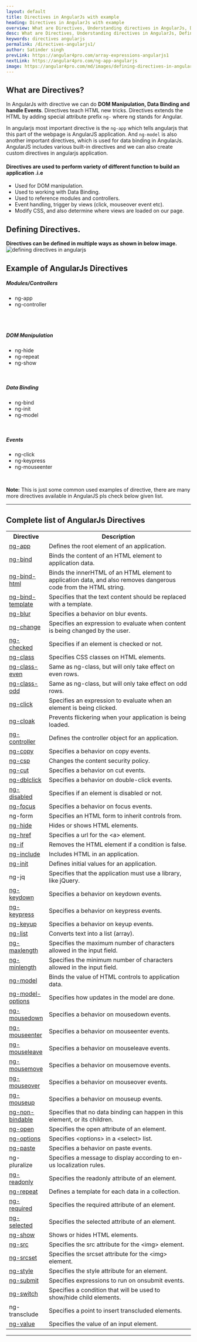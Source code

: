 ```yaml
---
layout: default
title: Directives in AngularJs with example
heading: Directives in AngularJs with example
overview: What are Directives, Understanding directives in AngularJs, Defining Directives, Complete list of directives used in AngularJs, Examples of AngularJs Directives.
desc: What are Directives, Understanding directives in AngularJs, Defining Directives, Complete list of directives used in AngularJs, Examples of AngularJs Directives.
keywords: directives angularjs
permalink: /directives-angularjs1/
author: Satinder singh
prevLink: https://angular4pro.com/array-expressions-angularjs1
nextLink: https://angular4pro.com/ng-app-angularjs
image: https://angular4pro.com/md/images/defining-directives-in-angularjs.jpg
---
```

## <i class="fa fa-angle-double-right color"></i> What are Directives?

In AngularJs with directive we can do **DOM Manipulation, Data Binding and handle Events**. Directives teach HTML new tricks. Directives extends the HTML by adding special attribute prefix `ng-` where ng stands for Angular.

In angularjs most important directive is the `ng-app` which tells angularjs that this part of the webpage is AngularJS application. And `ng-model` is also another important directives, which is used for data binding in AngularJs. AngularJS includes various built-in directives and we can also create custom directives in angularjs application.

#### Directives are used to perform variety of different function to build an application .i.e
* Used for DOM manipulation.
* Used to working with Data Binding.
* Used to reference modules and controllers.
* Event handling, trigger by views (click, mouseover event etc).
* Modify CSS, and also determine where views are loaded on our page.

## <i class="fa fa-angle-double-right color"></i> Defining Directives.

**Directives can be defined in multiple ways as shown in below image.**
<img class="alignImg" src="https://angular4pro.com/md/images/defining-directives-in-angularjs.jpg" alt="defining directives in angularjs">

## <i class="fa fa-angle-double-right color"></i> Example of AngularJs Directives
<div class="row">
<div class="col-md-4">
<div class="box-shadow-outer">
<div class="box-shadow-block box-shadow-1 text-center">
<h5>Modules/Controllers</h5>
<ul>
<li> ng-app </li>
<li> ng-controller </li>
<li style="    list-style: none;">&nbsp; </li>
</ul>
</div>
</div>
<br>
</div>
<div class="col-md-4">
<div class="box-shadow-outer">
<div class="box-shadow-block box-shadow-1 text-center">
<h5>DOM Manipulation</h5>
<ul>
<li> ng-hide </li>
<li> ng-repeat </li>
<li> ng-show </li>
</ul>
</div>
</div>
<br>
</div>
<div class="col-md-3">
<div class="box-shadow-outer">
<div class="box-shadow-block box-shadow-1 text-center">
<h5>Data Binding</h5>
<ul>
<li> ng-bind </li>
<li> ng-init </li>
<li> ng-model </li>
</ul>
</div>
</div>
<br>
</div>
<div class="col-md-3">
<div class="box-shadow-outer">
<div class="box-shadow-block box-shadow-1 text-center">
<h5>Events</h5>
<ul>
<li> ng-click </li>
<li> ng-keypress </li>
<li> ng-mouseenter</li>
</ul>
</div>
</div>
<br>
</div>
</div>


**Note:** This is just some common used examples of directive, there are many more directives available in AngularJS pls check below given list.

---

## <i class="fa fa-angle-double-right color"></i> Complete list of AngularJs Directives
<table class="table table-striped">
<tbody><tr>
<th style="width:20%">Directive</th>
<th>Description</th>
</tr>
<tr>
<td><a href="#">ng-app</a></td>
<td>Defines the root element of an application.</td>
</tr>
<tr>
<td><a href="#">ng-bind</a></td>
<td>Binds the content of an HTML element to application data.</td>
</tr>
<tr>
<td><a href="#">ng-bind-html</a></td>
<td>Binds the innerHTML of an HTML element to application data, and also removes dangerous code from the HTML string.</td>
</tr>
<tr>
<td><a href="#">ng-bind-template</a></td>
<td>Specifies that the text content should be replaced with a template.</td>
</tr>
<tr>
<td><a href="#">ng-blur</a></td>
<td>Specifies a behavior on blur events.</td>
</tr>
<tr>
<td><a href="#">ng-change</a></td>
<td>Specifies an expression to evaluate when content is being changed by the user.</td>
</tr>
<tr>
<td><a href="#">ng-checked</a></td>
<td>Specifies if an element is checked or not.</td>
</tr>
<tr>
<td><a href="#">ng-class</a></td>
<td>Specifies CSS classes on HTML elements.</td>
</tr>
<tr>
<td><a href="#">ng-class-even</a></td>
<td>Same as ng-class, but will only take effect on even rows.</td>
</tr>
<tr>
<td><a href="#">ng-class-odd</a></td>
<td>Same as ng-class, but will only take effect on odd rows.</td>
</tr>
<tr>
<td><a href="#">ng-click</a></td>
<td>Specifies an expression to evaluate when an element is being clicked.</td>
</tr>
<tr>
<td><a href="#">ng-cloak</a></td>
<td>Prevents flickering when your application is being loaded.</td>
</tr>
<tr>
<td><a href="#">ng-controller</a></td>
<td>Defines the controller object for an application.</td>
</tr>
<tr>
<td><a href="#">ng-copy</a></td>
<td>Specifies a behavior on copy events.</td>
</tr>
<tr>
<td><a href="#">ng-csp</a></td>
<td>Changes the content security policy.</td>
</tr>
<tr>
<td><a href="#">ng-cut</a></td>
<td>Specifies a behavior on cut events.</td>
</tr>
<tr>
<td><a href="#">ng-dblclick</a></td>
<td>Specifies a behavior on double-click events.</td>
</tr>
<tr>
<td><a href="#">ng-disabled</a></td>
<td>Specifies if an element is disabled or not.</td>
</tr>
<tr>
<td><a href="#">ng-focus</a></td>
<td>Specifies a behavior on focus events.</td>
</tr>
<tr>
<td>ng-form</td>
<td>Specifies an HTML form to inherit controls from.</td>
</tr>
<tr>
<td><a href="#">ng-hide</a></td>
<td>Hides or shows HTML elements.</td>
</tr>
<tr>
<td><a href="#">ng-href</a></td>
<td>Specifies a url for the &lt;a&gt; element.</td>
</tr>
<tr>
<td><a href="#">ng-if</a></td>
<td>Removes the HTML element if a condition is false.</td>
</tr>
<tr>
<td><a href="#">ng-include</a></td>
<td>Includes HTML in an application.</td>
</tr>
<tr>
<td><a href="#">ng-init</a></td>
<td>Defines initial values for an application.</td>
</tr>
<tr>
<td>ng-jq</td>
<td>Specifies that the application must use a library, like jQuery.</td>
</tr>
<tr>
<td><a href="#">ng-keydown</a></td>
<td>Specifies a behavior on keydown events.</td>
</tr>
<tr>
<td><a href="#">ng-keypress</a></td>
<td>Specifies a behavior on keypress events.</td>
</tr>
<tr>
<td><a href="#">ng-keyup</a></td>
<td>Specifies a behavior on keyup events.</td>
</tr>
<tr>
<td><a href="#">ng-list</a></td>
<td>Converts text into a list (array).</td>
</tr>
<tr>
<td><a href="#">ng-maxlength</a></td>
<td>Specifies the maximum number of characters allowed in the input field.</td>
</tr>
<tr>
<td><a href="#">ng-minlength</a></td>
<td>Specifies the minimum number of characters allowed in the input field.</td>
</tr>
<tr>
<td><a href="#">ng-model</a></td>
<td>Binds the value of HTML controls to application data.</td>
</tr>
<tr>
<td><a href="#">ng-model-options</a></td>
<td>Specifies how updates in the model are done.</td>
</tr>
<tr>
<td><a href="#">ng-mousedown</a></td>
<td>Specifies a behavior on mousedown events.</td>
</tr>
<tr>
<td><a href="#">ng-mouseenter</a></td>
<td>Specifies a behavior on mouseenter events.</td>
</tr>
<tr>
<td><a href="#">ng-mouseleave</a></td>
<td>Specifies a behavior on mouseleave events.</td>
</tr>
<tr>
<td><a href="#">ng-mousemove</a></td>
<td>Specifies a behavior on mousemove events.</td>
</tr>
<tr>
<td><a href="#">ng-mouseover</a></td>
<td>Specifies a behavior on mouseover events.</td>
</tr>
<tr>
<td><a href="#">ng-mouseup</a></td>
<td>Specifies a behavior on mouseup events.</td>
</tr>
<tr>
<td><a href="#">ng-non-bindable</a></td>
<td>Specifies that no data binding can happen in this element, or its children.</td>
</tr>
<tr>
<td><a href="#">ng-open</a></td>
<td>Specifies the open attribute of an element.</td>
</tr>
<tr>
<td><a href="#">ng-options</a></td>
<td>Specifies &lt;options&gt; in a &lt;select&gt; list.</td>
</tr>
<tr>
<td><a href="#">ng-paste</a></td>
<td>Specifies a behavior on paste events.</td>
</tr>
<tr>
<td>ng-pluralize</td>
<td>Specifies a message to display according to en-us localization rules.</td>
</tr>
<tr>
<td><a href="#">ng-readonly</a></td>
<td>Specifies the readonly attribute of an element.</td>
</tr>
<tr>
<td><a href="#">ng-repeat</a></td>
<td>Defines a template for each data in a collection.</td>
</tr>
<tr>
<td><a href="#">ng-required</a></td>
<td>Specifies the required attribute of an element.</td>
</tr>
<tr>
<td><a href="#">ng-selected</a></td>
<td>Specifies the selected attribute of an element.</td>
</tr>
<tr>
<td><a href="#">ng-show</a></td>
<td>Shows or hides HTML elements.</td>
</tr>
<tr>
<td><a href="#">ng-src</a></td>
<td>Specifies the src attribute for the &lt;img&gt; element.</td>
</tr>
<tr>
<td><a href="#">ng-srcset</a></td>
<td>Specifies the srcset attribute for the &lt;img&gt; element.</td>
</tr>
<tr>
<td><a href="#">ng-style</a></td>
<td>Specifies the style attribute for an element.</td>
</tr>
<tr>
<td><a href="#">ng-submit</a></td>
<td>Specifies expressions to run on onsubmit events.</td>
</tr>
<tr>
<td><a href="#">ng-switch</a></td>
<td>Specifies a condition that will be used to show/hide child elements.</td>
</tr>
<tr>
<td>ng-transclude</td>
<td>Specifies a point to insert transcluded elements.</td>
</tr>
<tr>
<td><a href="#">ng-value</a></td>
<td>Specifies the value of an input element.</td>
</tr>
</tbody></table>


---

